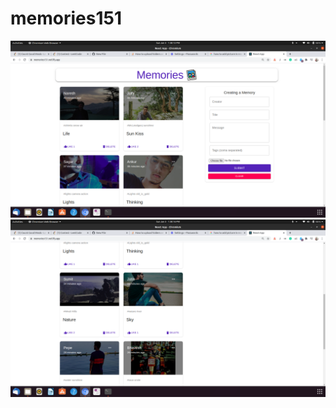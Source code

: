 # memories151
![](https://github.com/nareshsaharan/memories151/blob/master/client/src/images/memories1.png)
![](https://github.com/nareshsaharan/memories151/blob/master/client/src/images/memories2.png)
